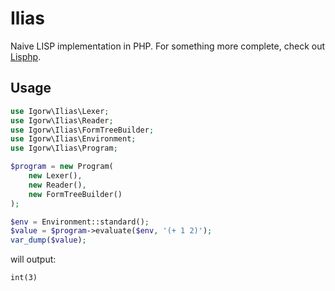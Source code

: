 # Ilias

Naive LISP implementation in PHP. For something more complete, check out
[Lisphp](https://github.com/lisphp/lisphp).

## Usage

```php
use Igorw\Ilias\Lexer;
use Igorw\Ilias\Reader;
use Igorw\Ilias\FormTreeBuilder;
use Igorw\Ilias\Environment;
use Igorw\Ilias\Program;

$program = new Program(
    new Lexer(),
    new Reader(),
    new FormTreeBuilder()
);

$env = Environment::standard();
$value = $program->evaluate($env, '(+ 1 2)');
var_dump($value);
```

will output:

```int(3)```

